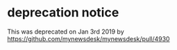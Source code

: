 # deprecation notice

This was deprecated on Jan 3rd 2019 by https://github.com/mynewsdesk/mynewsdesk/pull/4930
